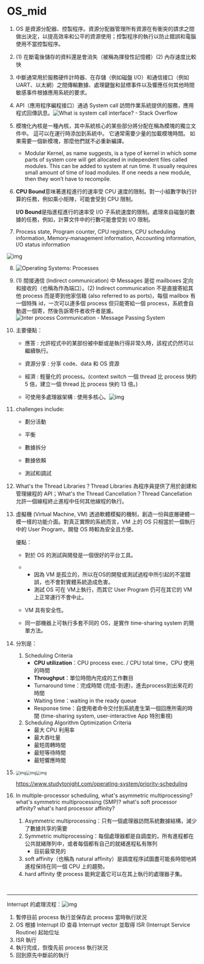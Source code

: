 # OS_mid
1. OS 是資源分配器、控製程序。資源分配器管理所有資源在有衝突的請求之間做出決定，以提高效率和公平的資源使用；控製程序的執行以防止錯誤和電腦使用不當控製程序。

   

2. (1) 在斷電後儲存的資料還是會消失（被稱為揮發性記憶體）(2) 內存速度比較快

   

3. 中斷通常用於服務硬件計時器、在存儲（例如磁盤 I/O）和通信接口（例如 UART、以太網）之間傳輸數據、處理鍵盤和鼠標事件以及響應任何其他時間敏感事件根據應用系統的要求。

   

4. API（應用程序編程接口）通過 System call 訪問作業系統提供的服務，應用程式回傳訊息。![What is system call interface? - Stack Overflow](https://i.stack.imgur.com/tLg6b.png)

   

5. 模塊化內核是一種內核，其中系統核心的某些部分將分配在稱為模塊的獨立文件中。 這可以在運行時添加到系統中。 它通常需要少量的加載模塊時間。 如果需要一個新模塊，那麼他們就不必重新編譯。

   - Modular Kernel, as name suggests, is a type of kernel in which some parts of system core will get allocated in independent files called modules. This can be added to system at run time. It usually requires small amount of time of load modules. If one needs a new module, then they won’t have to recompile.

     

6. **CPU Bound**意味著進程進行的速率受 CPU 速度的限制。對一小組數字執行計算的任務，例如乘小矩陣，可能會受到 CPU 限制。

   **I/O Bound**是指進程進行的速率受 I/O 子系統速度的限制。處理來自磁盤的數據的任務，例如，計算文件中的行數可能會受到 I/O 限制。

   

7. Process state, Program counter, CPU registers, CPU scheduling information, Memory-management information, Accounting information, I/O status information

![img](https://2.bp.blogspot.com/-ssN5gtdZhDc/VLR8MACu3uI/AAAAAAAAlAQ/YDMxHjh7ti8/s320/%E8%9E%A2%E5%B9%95%E5%BF%AB%E7%85%A7%2B2015-01-13%2B%E4%B8%8A%E5%8D%889.43.51-48.png)



8. ![Operating Systems: Processes](https://www.cs.uic.edu/~jbell/CourseNotes/OperatingSystems/images/Chapter3/3_12_CommunicationsModels.jpg)



9. (1) 間接通信 (Indirect communication) 中 Messages 是從 mailboxes 定向和接收的（也稱為作為端口）。(2) Indirect communication 不是直接寄給其他 process 而是寄到他家信箱 (also referred to as ports)，每個 mailbox 有一個特殊 id，一次可以連多個 process 但只能寄給一個 process，系統會自動選一個寄，然後告訴寄件者收件者是誰。![Inter process Communication - Message Passing System](https://notesformsc.org/wp-content/uploads/2020/08/Indirect-messaging.png)

   

10. 主要優點：

    - 應答 : 允許程式中的某部份被中斷或是執行得非常久時，該程式仍然可以繼續執行。

    - 資源分享 : 分享 code、data 和 OS 資源

    - 經濟 : 輕量化的 process。(context switch 一個 thread 比 process 快約 5 倍，建立一個 thread 比 process 快約 13 倍。)

    - 可使用多處理器架構 : 使用多核心。![img](https://1.bp.blogspot.com/-bL-KpF-K6KQ/VLaTGYdQzfI/AAAAAAAAlBI/mDU4BnYHGpk/s400/%E8%9E%A2%E5%B9%95%E5%BF%AB%E7%85%A7%2B2014-11-17%2B%E4%B8%8B%E5%8D%888.04.31-17.png)

      


11. challenges include:

    - 劃分活動

    - 平衡

    - 數據拆分

    - 數據依賴

    - 測試和調試

      

14. What's the Thread Libraries？Thread Libraries 為程序員提供了用於創建和管理線程的 API；What's the Thread Cancellation？Thread Cancellation 允許一個線程終止進程中任何其他線程的執行。

15. 虛擬機 (Virtual Machine, VM) 透過軟體模擬的機制，創造一份與底層硬體一模一樣的功能介面。對真正實際的系統而言，VM 上的 OS 只相當於一個執行中的 User Program，開發 OS 時較為安全且方便。 

    優點：

    - 對於 OS 的測試與開發是一個很好的平台工具。 

    - - 因為 VM 是孤立的，所以在OS的開發或測試過程中所引起的不當錯誤，也不會對實體系統造成危害。
      -  測試 OS 可在 VM上執行，而其它 User Program 仍可在其它的 VM 上正常運行不會中止。 

    - VM 具有安全性。 

    - 同一部機器上可執行多套不同的 OS，是實作 time-sharing system 的簡單方法。

16. 分別是：

    1. Scheduling Criteria
       - **CPU utilization**：CPU process exec. / CPU total time，CPU 使用的時間
       - **Throughput**：單位時間內完成的工作數目
       - Turnaround time：完成時間 (完成-到達)，進去process到出來花的時間
       - Waiting time：waiting in the ready queue
       - Response time：自使用者命令交付到系統產生第一個回應所需的時間 (time-sharing system, user-interactive App 特別重視)
    2. Scheduling Algorithm Optimization Criteria
       - 最大 CPU 利用率
       - 最大吞吐量
       - 最短周轉時間
       - 最短等待時間
       - 最短響應時間

17. <img src="https://1.bp.blogspot.com/-LkPOa9wW8Pg/WZkYxt0_y4I/AAAAAAABVUk/Ve8ci-lOUB0-H-3ycEMIAAMN8wS2JxpMwCLcBGAs/s1600/FCFS.png" alt="img" style="zoom:67%;" /><img src="https://1.bp.blogspot.com/-HH4BeD9I6kw/WZkY54lwEeI/AAAAAAABVUs/hLHNwgYM3y0N2zRM9IgipGtqAHXgE66UQCLcBGAs/s1600/SJF.png" alt="img" style="zoom:67%;" /><img src="https://1.bp.blogspot.com/-eXqYRH_a8OE/WZkZJ2E7WTI/AAAAAAABVUw/L1AQtbGSncERREs_sZCcYPjaNTIrHLGSgCLcBGAs/s1600/RR.png" alt="img" style="zoom: 67%;" />

    https://www.studytonight.com/operating-system/priority-scheduling

    

18. In multiple-processor scheduling, what's asymmetric multiprocessing? what's symmetric multiprocessing (SMP)? what's soft processor affinity? what's hard processor affinity?

    1. Asymmetric multiprocessing：只有一個處理器訪問系統數據結構，減少了數據共享的需要
    2. Symmetric multiprocessing：每個處理器都是自調度的，所有進程都在公共就緒隊列中，或者每個都有自己的就緒進程私有隊列
       - 目前最常見的
    3. soft affinity（也稱為 natural affinity）是調度程序試圖盡可能長時間地將進程保持在同一個 CPU 上的趨勢。
    4. hard affinity 使 process 能夠定義它可以在其上執行的處理器子集。

​		




---

Interrupt 的處理流程：![img](https://1.bp.blogspot.com/-fn6v9eTDIkw/WYwN5A3zqLI/AAAAAAABU8o/mHBm_y9_c48k0jXyWVsRGNQwlSsIdeMswCLcBGAs/s1600/MSP430%2BInterrupt%2BExecution.png)

1. 暫停目前 process 執行並保存此 process 當時執行狀況
2. OS 根據 Interrupt ID 查尋 Interrupt vector 並取得 ISR (Interrupt Service Routine) 起始位址
3. ISR 執行
4. 執行完成，恢復先前 process 執行狀況
5. 回到原先中斷前的執行

